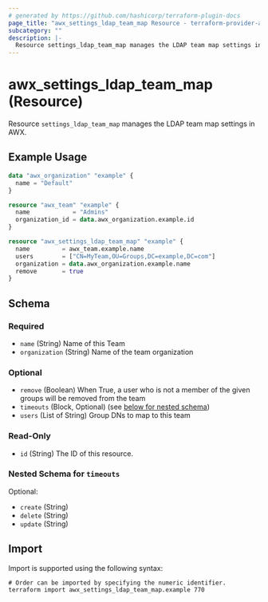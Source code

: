 ```yaml
---
# generated by https://github.com/hashicorp/terraform-plugin-docs
page_title: "awx_settings_ldap_team_map Resource - terraform-provider-awx"
subcategory: ""
description: |-
  Resource settings_ldap_team_map manages the LDAP team map settings in AWX.
---
```


# awx_settings_ldap_team_map (Resource)

Resource `settings_ldap_team_map` manages the LDAP team map settings in AWX.

## Example Usage

```terraform
data "awx_organization" "example" {
  name = "Default"
}

resource "awx_team" "example" {
  name            = "Admins"
  organization_id = data.awx_organization.example.id
}

resource "awx_settings_ldap_team_map" "example" {
  name         = awx_team.example.name
  users        = ["CN=MyTeam,OU=Groups,DC=example,DC=com"]
  organization = data.awx_organization.example.name
  remove       = true
}
```

<!-- schema generated by tfplugindocs -->
## Schema

### Required

- `name` (String) Name of this Team
- `organization` (String) Name of the team organization

### Optional

- `remove` (Boolean) When True, a user who is not a member of the given groups will be removed from the team
- `timeouts` (Block, Optional) (see [below for nested schema](#nestedblock--timeouts))
- `users` (List of String) Group DNs to map to this team

### Read-Only

- `id` (String) The ID of this resource.

<a id="nestedblock--timeouts"></a>
### Nested Schema for `timeouts`

Optional:

- `create` (String)
- `delete` (String)
- `update` (String)

## Import

Import is supported using the following syntax:

```shell
# Order can be imported by specifying the numeric identifier.
terraform import awx_settings_ldap_team_map.example 770
```
